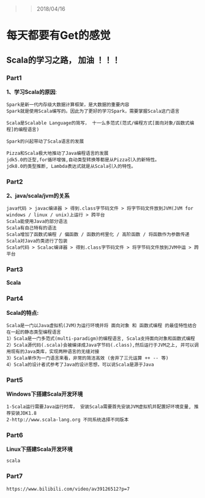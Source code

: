>>2018/04/16
# 每天都要有Get的感觉
## Scala的学习之路， 加油 ！！！

### Part1
**1、学习Scala的原因**:
```
Spark是新一代内存级大数据计算框架，是大数据的重要内容
Spark就是使用Scala编写的。因此为了更好的学习Spark，需要掌握Scala这门语言

Scala是Scalable Language的简写， 十一么多范式(范式/编程方式[面向对象/函数式编程]的编程语言)

Spark的兴起带动了Scala语言的发展

Pizza和Scala极大地推动了Java编程语言的发展
jdk5.0的泛型,for循环增强,自动类型转换等都是从Pizza引入的新特性。
jdk8.0的类型推断, Lambda表达式就是从Scala引入的特性。 
```

### Part2
**2、java/scala/jvm的关系**
```
java代码 > javac编译器 > 得到.class字节码文件 > 将字节码文件放到JVM(JVM for windows / linux / unix)上运行 > 跨平台
Scala能使用Java的部分语法
Scala有自己特有的语法
Scala增加了函数式编程 / 偏函数 / 函数的柯里化 / 高阶函数 / 将函数作为参数传递
Scala对Java的类进行了包装
Scala代码 > Scalac编译器 > 得到.class字节码文件 > 将字节码文件放到JVM中运 > 跨平台
```

### Part3
**Scala**

### Part4
**Scala的特点:**
```
Scala是一门以Java虚拟机(JVM)为运行环境并将 面向对象 和 函数式编程 的最佳特性结合在一起的静态类型编程语言
1）Scala是一门多范式(multi-paradigm)的编程语言, Scala支持面向对象和函数式编程
2）Scala源代码(.scala)会被编译成Java字节码(.class),然后运行于JVM之上, 并可以调用现有的Java类库，实现两种语言的无缝对接
3）Scala单作为一门语言来看，非常的简洁高效 (舍弃了三元运算 ++ -- 等)
4）Scala的设计者式参考了Java的设计思想，可以说Scala是源于Java
```

### Part5
**Windows下搭建Scala开发环境**
```
1-Scala运行需要Java运行时库， 安装Scala需要首先安装JVM虚拟机并配置好环境变量, 推荐安装JDK1.8
2-http://www.scala-lang.org 不同系统选择不同版本
```

### Part6
**Linux下搭建Scala开发环境**
```
scala
```

### Part7
```
https://www.bilibili.com/video/av39126512?p=7

```



